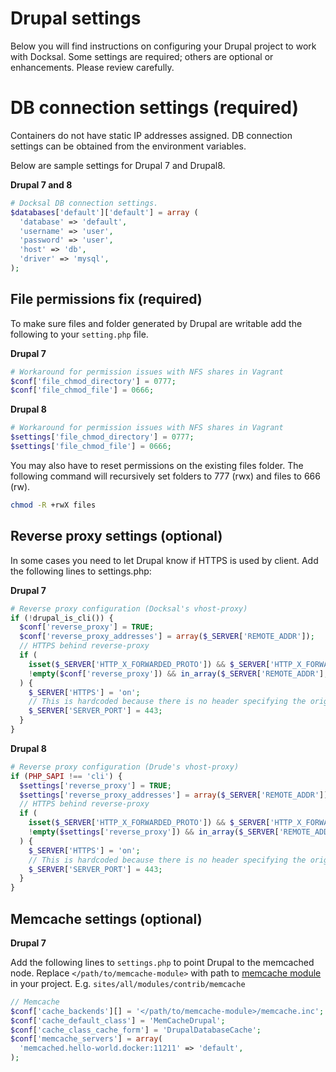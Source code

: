 # Drupal settings

Below you will find instructions on configuring your Drupal project to work with Docksal.
Some settings are required; others are optional or enhancements. Please review carefully.

<a name="db"></a>
# DB connection settings (**required**)

Containers do not have static IP addresses assigned.  DB connection settings can be obtained from the environment variables.

Below are sample settings for Drupal 7 and Drupal8.

**Drupal 7 and 8**

```php
# Docksal DB connection settings.
$databases['default']['default'] = array (
  'database' => 'default',
  'username' => 'user',
  'password' => 'user',
  'host' => 'db',
  'driver' => 'mysql',
);
```

<a name="file-permissions"></a>
## File permissions fix (**required**)

To make sure files and folder generated by Drupal are writable add the following to your `setting.php` file.

**Drupal 7**

```php
# Workaround for permission issues with NFS shares in Vagrant
$conf['file_chmod_directory'] = 0777;
$conf['file_chmod_file'] = 0666;
```

**Drupal 8**

```php
# Workaround for permission issues with NFS shares in Vagrant
$settings['file_chmod_directory'] = 0777;
$settings['file_chmod_file'] = 0666;
```

You may also have to reset permissions on the existing files folder. 
The following command will recursively set folders to 777 (rwx) and files to 666 (rw).

```bash
chmod -R +rwX files
```

<a name="reverse-proxy"></a>
## Reverse proxy settings (**optional**)

In some cases you need to let Drupal know if HTTPS is used by client. Add the following lines to settings.php:

**Drupal 7**

```php
# Reverse proxy configuration (Docksal's vhost-proxy)
if (!drupal_is_cli()) {
  $conf['reverse_proxy'] = TRUE;
  $conf['reverse_proxy_addresses'] = array($_SERVER['REMOTE_ADDR']);
  // HTTPS behind reverse-proxy
  if (
    isset($_SERVER['HTTP_X_FORWARDED_PROTO']) && $_SERVER['HTTP_X_FORWARDED_PROTO'] == 'https' &&
    !empty($conf['reverse_proxy']) && in_array($_SERVER['REMOTE_ADDR'], $conf['reverse_proxy_addresses'])
  ) {
    $_SERVER['HTTPS'] = 'on';
    // This is hardcoded because there is no header specifying the original port.
    $_SERVER['SERVER_PORT'] = 443;
  }
}
```

**Drupal 8**

```php
# Reverse proxy configuration (Drude's vhost-proxy)
if (PHP_SAPI !== 'cli') {
  $settings['reverse_proxy'] = TRUE;
  $settings['reverse_proxy_addresses'] = array($_SERVER['REMOTE_ADDR']);
  // HTTPS behind reverse-proxy
  if (
    isset($_SERVER['HTTP_X_FORWARDED_PROTO']) && $_SERVER['HTTP_X_FORWARDED_PROTO'] == 'https' &&
    !empty($settings['reverse_proxy']) && in_array($_SERVER['REMOTE_ADDR'], $settings['reverse_proxy_addresses'])
  ) {
    $_SERVER['HTTPS'] = 'on';
    // This is hardcoded because there is no header specifying the original port.
    $_SERVER['SERVER_PORT'] = 443;
  }
}
```

<a name="memcache"></a>
## Memcache settings (**optional**)

**Drupal 7**

Add the following lines to `settings.php` to point Drupal to the memcached node. Replace `</path/to/memcache-module>` with path to [memcache module](https://www.drupal.org/project/memcache) in your project. E.g. `sites/all/modules/contrib/memcache`

```php
// Memcache
$conf['cache_backends'][] = '</path/to/memcache-module>/memcache.inc';
$conf['cache_default_class'] = 'MemCacheDrupal';
$conf['cache_class_cache_form'] = 'DrupalDatabaseCache';
$conf['memcache_servers'] = array(
  'memcached.hello-world.docker:11211' => 'default',
);
```
